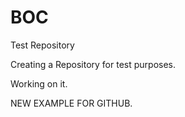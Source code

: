 # BOC
Test Repository

Creating a Repository for test purposes.

Working on it.

NEW EXAMPLE FOR GITHUB.
